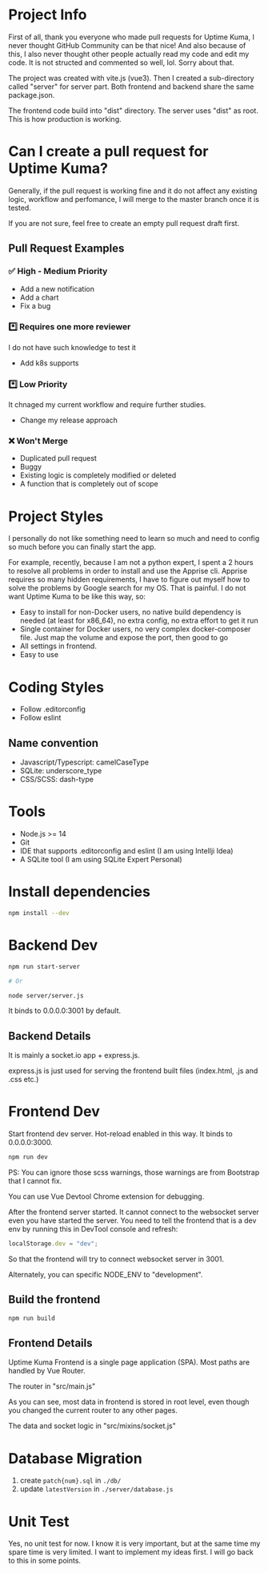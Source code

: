 # Project Info

First of all, thank you everyone who made pull requests for Uptime Kuma, I never thought GitHub Community can be that nice! And also because of this, I also never thought other people actually read my code and edit my code. It is not structed and commented so well, lol. Sorry about that.

The project was created with vite.js (vue3). Then I created a sub-directory called "server" for server part. Both frontend and backend share the same package.json. 

The frontend code build into "dist" directory. The server uses "dist" as root. This is how production is working.

# Can I create a pull request for Uptime Kuma?

Generally, if the pull request is working fine and it do not affect any existing logic, workflow and perfomance, I will merge to the master branch once it is tested.

If you are not sure, feel free to create an empty pull request draft first.

## Pull Request Examples

### ✅ High - Medium Priority

- Add a new notification
- Add a chart
- Fix a bug

### *️⃣ Requires one more reviewer 

I do not have such knowledge to test it

- Add k8s supports 

### *️⃣ Low Priority 

It chnaged my current workflow and require further studies.

- Change my release approach

### ❌ Won't Merge

- Duplicated pull request
- Buggy
- Existing logic is completely modified or deleted
- A function that is completely out of scope

# Project Styles

I personally do not like something need to learn so much and need to config so much before you can finally start the app. 

For example, recently, because I am not a python expert, I spent a 2 hours to resolve all problems in order to install and use the Apprise cli. Apprise requires so many hidden requirements, I have to figure out myself how to solve the problems by Google search for my OS. That is painful. I do not want Uptime Kuma to be like this way, so:  

- Easy to install for non-Docker users, no native build dependency is needed (at least for x86_64), no extra config, no extra effort to get it run
- Single container for Docker users, no very complex docker-composer file. Just map the volume and expose the port, then good to go
- All settings in frontend.
- Easy to use

# Coding Styles

- Follow .editorconfig
- Follow eslint

## Name convention

- Javascript/Typescript: camelCaseType
- SQLite: underscore_type
- CSS/SCSS: dash-type

# Tools
- Node.js >= 14
- Git
- IDE that supports .editorconfig and eslint (I am using Intellji Idea)
- A SQLite tool (I am using SQLite Expert Personal)

# Install dependencies 

```bash
npm install --dev
```

# Backend Dev

```bash
npm run start-server

# Or 

node server/server.js
```

It binds to 0.0.0.0:3001 by default.


## Backend Details

It is mainly a socket.io app + express.js.

express.js is just used for serving the frontend built files (index.html, .js and .css etc.) 

# Frontend Dev

Start frontend dev server. Hot-reload enabled in this way. It binds to 0.0.0.0:3000.

```bash
npm run dev
```

PS: You can ignore those scss warnings, those warnings are from Bootstrap that I cannot fix.

You can use Vue Devtool Chrome extension for debugging.

After the frontend server started. It cannot connect to the websocket server even you have started the server. You need to tell the frontend that is a dev env by running this in DevTool console and refresh:

```javascript
localStorage.dev = "dev";
```

So that the frontend will try to connect websocket server in 3001.

Alternately, you can specific NODE_ENV to "development".


## Build the frontend

```bash
npm run build
```

## Frontend Details

Uptime Kuma Frontend is a single page application (SPA). Most paths are handled by Vue Router.

The router in "src/main.js"

As you can see, most data in frontend is stored in root level, even though you changed the current router to any other pages.

The data and socket logic in "src/mixins/socket.js"

# Database Migration

1. create `patch{num}.sql` in `./db/`
1. update `latestVersion` in `./server/database.js`

# Unit Test

Yes, no unit test for now. I know it is very important, but at the same time my spare time is very limited. I want to implement my ideas first. I will go back to this in some points.



  

